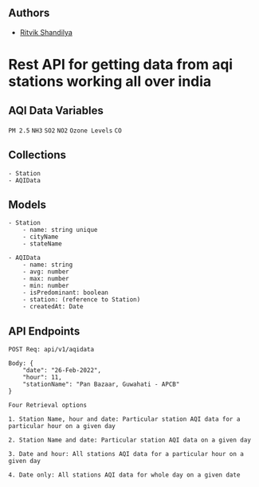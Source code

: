 
## Authors

- [Ritvik Shandilya](https://github.com/ritvikshandilya)


# Rest API for getting data from aqi stations working all over india



## AQI Data Variables
`PM 2.5`
`NH3`
`SO2`
`NO2`
`Ozone Levels`
`CO`


## Collections
```
- Station
- AQIData
```


## Models
```
- Station
    - name: string unique
    - cityName
    - stateName
    
- AQIData
    - name: string
    - avg: number
    - max: number
    - min: number
    - isPredominant: boolean
    - station: (reference to Station)
    - createdAt: Date
```
## API Endpoints
```
POST Req: api/v1/aqidata

Body: {
    "date": "26-Feb-2022",
    "hour": 11,
    "stationName": "Pan Bazaar, Guwahati - APCB"
}

Four Retrieval options

1. Station Name, hour and date: Particular station AQI data for a particular hour on a given day

2. Station Name and date: Particular station AQI data on a given day

3. Date and hour: All stations AQI data for a particular hour on a given day

4. Date only: All stations AQI data for whole day on a given date
```

